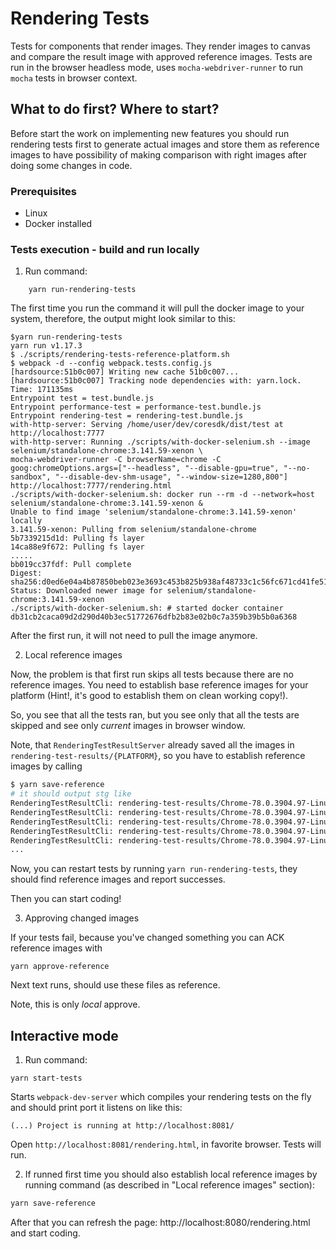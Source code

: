 # Rendering Tests

Tests for components that render images. They render images to canvas and compare the result image
with approved reference images.
Tests are run in the browser headless mode, uses `mocha-webdriver-runner` to run `mocha` tests
in browser context.

## What to do first? Where to start?

Before start the work on implementing new features you should run rendering tests first to
generate actual images and store them as reference images to have possibility of making comparison
with right images after doing some changes in code.

### Prerequisites
-   Linux
-   Docker installed

### Tests execution - build and run locally

1. Run command:

```shell
    yarn run-rendering-tests
```

The first time you run the command it will pull the docker image to your system, therefore, the output might look similar to this:
```
$yarn run-rendering-tests
yarn run v1.17.3
$ ./scripts/rendering-tests-reference-platform.sh
$ webpack -d --config webpack.tests.config.js
[hardsource:51b0c007] Writing new cache 51b0c007...
[hardsource:51b0c007] Tracking node dependencies with: yarn.lock.
Time: 171135ms
Entrypoint test = test.bundle.js
Entrypoint performance-test = performance-test.bundle.js
Entrypoint rendering-test = rendering-test.bundle.js
with-http-server: Serving /home/user/dev/coresdk/dist/test at http://localhost:7777
with-http-server: Running ./scripts/with-docker-selenium.sh --image selenium/standalone-chrome:3.141.59-xenon \
mocha-webdriver-runner -C browserName=chrome -C goog:chromeOptions.args=["--headless", "--disable-gpu=true", "--no-sandbox", "--disable-dev-shm-usage", "--window-size=1280,800"] http://localhost:7777/rendering.html
./scripts/with-docker-selenium.sh: docker run --rm -d --network=host selenium/standalone-chrome:3.141.59-xenon &
Unable to find image 'selenium/standalone-chrome:3.141.59-xenon' locally
3.141.59-xenon: Pulling from selenium/standalone-chrome
5b7339215d1d: Pulling fs layer
14ca88e9f672: Pulling fs layer
.....
bb019cc37fdf: Pull complete
Digest: sha256:d0ed6e04a4b87850beb023e3693c453b825b938af48733c1c56fc671cd41fe51
Status: Downloaded newer image for selenium/standalone-chrome:3.141.59-xenon
./scripts/with-docker-selenium.sh: # started docker container db31cb2caca09d2d290d40b3ec51772676dfb2b83e02b0c7a359b39b5b0a6368
```

After the first run, it will not need to pull the image anymore.

2. Local reference images

Now, the problem is that first run skips all tests because there are no reference images.
You need to establish base reference images for your platform (Hint!, it's good to establish them on
clean working copy!).

So, you see that all the tests ran, but you see only that all the tests are skipped and see only
_current_ images in browser window.

Note, that `RenderingTestResultServer` already saved all the images in `rendering-test-results/{PLATFORM}`, so
you have to establish reference images by calling
```bash
$ yarn save-reference
# it should output stg like
RenderingTestResultCli: rendering-test-results/Chrome-78.0.3904.97-Linux/mapview-geojson-extruded-polygon-flat.reference.png: establishing reference image
RenderingTestResultCli: rendering-test-results/Chrome-78.0.3904.97-Linux/mapview-geojson-extruded-polygon-with-height-color.reference.png: establishing reference image
RenderingTestResultCli: rendering-test-results/Chrome-78.0.3904.97-Linux/mapview-geojson-extruded-polygon-with-height.reference.png: establishing reference image
RenderingTestResultCli: rendering-test-results/Chrome-78.0.3904.97-Linux/mapview-geojson-polygon-fill.reference.png: establishing reference image
RenderingTestResultCli: rendering-test-results/Chrome-78.0.3904.97-Linux/text-canvas-hello-world-path.reference.png: establishing reference image
...
```

Now, you can restart tests by running `yarn run-rendering-tests`, they should find reference images and report successes.

Then you can start coding!

3. Approving changed images

If your tests fail, because you've changed something you can ACK reference images with
```
yarn approve-reference
```
Next text runs, should use these files as reference.

Note, this is only _local_ approve. 

## Interactive mode

1. Run command:

```shell
yarn start-tests
```

Starts `webpack-dev-server` which compiles your rendering tests on the fly
and should print port it listens on like this:

```
(...) Project is running at http://localhost:8081/
```

Open `http://localhost:8081/rendering.html`, in favorite browser. Tests will run.

2. If runned first time you should also establish local reference images
 by running command (as described in "Local reference images" section):

```bash
yarn save-reference
```

After that you can refresh the page: http://localhost:8080/rendering.html and start coding.
